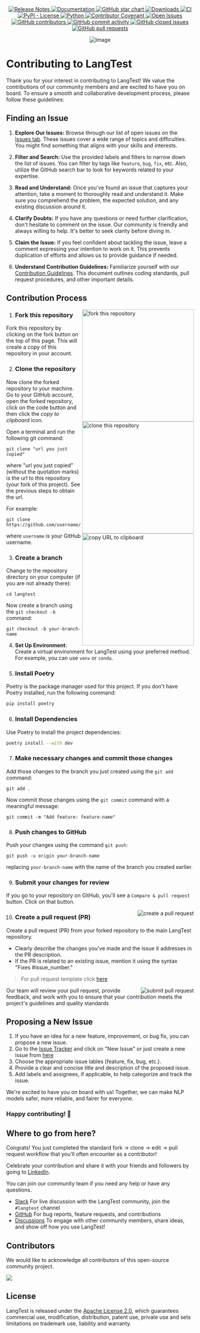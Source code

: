 <p align="center">
    <a href="https://github.com/JohnSnowLabs/langtest/releases">
        <img alt="Release Notes" src="https://img.shields.io/github/v/release/johnsnowlabs/langtest.svg">
    </a>
    <a href="https://langtest.org/docs/pages/docs/install">
        <img alt="Documentation" src="https://img.shields.io/website?up_message=online&url=https%3A%2F%2Flangtest.org%2F">
    </a>
    <a href="https://star-history.com/#JohnSnowLabs/langtest">
        <img alt="GitHub star chart" src="https://img.shields.io/github/stars/JohnSnowLabs/langtest?style=social">
    </a>
    <a href="https://pepy.tech/project/langtest">
        <img alt="Downloads" src="https://static.pepy.tech/badge/langtest/month">
    </a>
    <a href="https://github.com/JohnSnowLabs/langtest/actions/workflows/build_and_test.yml">
        <img alt="CI" src="https://github.com/JohnSnowLabs/langtest/actions/workflows/build_and_test.yml/badge.svg">
    </a>
    <a href="https://badge.fury.io/py/langtest">
        <img alt="PyPI - License" src="https://img.shields.io/pypi/l/langtest">
    </a>
    <a href="https://badge.fury.io/py/langtest">
        <img alt="Python" src="https://img.shields.io/pypi/pyversions/langtest.svg">
    </a>
    <a href="CODE_OF_CONDUCT.md">
        <img alt="Contributor Covenant" src="https://img.shields.io/badge/Contributor%20Covenant-v1.4%20adopted-ff69b4.svg">
    </a>
    <a href="https://github.com/JohnSnowLabs/langtest/issues">
        <img alt="Open Issues" src="https://img.shields.io/github/issues-raw/JohnSnowLabs/langtest">
    </a>
    <a href="https://github.com/JohnSnowLabs/langtest/graphs/contributors">
        <img alt="GitHub contributors" src="https://img.shields.io/github/contributors/JohnSnowLabs/langtest">
    </a>
    <a href="https://github.com/JohnSnowLabs/langtest/graphs/commit-activity">
        <img alt="GitHub commit activity" src="https://img.shields.io/github/commit-activity/m/JohnSnowLabs/langtest">
    </a>
    <a href="https://github.com/JohnSnowLabs/langtest/issues?q=is%3Aissue+is%3Aclosed">
        <img alt="GitHub closed issues" src="https://img.shields.io/github/issues-closed/JohnSnowLabs/langtest">
    </a>
    <a href="https://github.com/JohnSnowLabs/langtest/pulls">
        <img alt="GitHub pull requests" src="https://img.shields.io/github/issues-pr-raw/JohnSnowLabs/langtest">
    </a>
</p>


<p align="center">
  <img src="https://raw.githubusercontent.com/andreasbm/readme/master/assets/lines/aqua.png" alt="Image" />
</p>

# Contributing to LangTest

Thank you for your interest in contributing to LangTest! We value the contributions of our community members and are excited to have you on board. To ensure a smooth and collaborative development process, please follow these guidelines:

## Finding an Issue

1. **Explore Our Issues:**
Browse through our list of open issues on the [Issues tab](https://github.com/YourUsername/LangTest/issues). These issues cover a wide range of topics and difficulties. You might find something that aligns with your skills and interests.

2. **Filter and Search:**
Use the provided labels and filters to narrow down the list of issues. You can filter by tags like `feature`, `bug`, `fix`, etc. Also, utilize the GitHub search bar to look for keywords related to your expertise.

3. **Read and Understand:**
Once you've found an issue that captures your attention, take a moment to thoroughly read and understand it. Make sure you comprehend the problem, the expected solution, and any existing discussion around it.

4. **Clarify Doubts:**
If you have any questions or need further clarification, don't hesitate to comment on the issue. Our community is friendly and always willing to help. It's better to seek clarity before diving in.

5. **Claim the Issue:**
If you feel confident about tackling the issue, leave a comment expressing your intention to work on it. This prevents duplication of efforts and allows us to provide guidance if needed.

6. **Understand Contribution Guidelines:**
Familiarize yourself with our [Contribution Guidelines](https://github.com/JohnSnowLabs/langtest/wiki). This document outlines coding standards, pull request procedures, and other important details.

## Contribution Process

<img align="right" width="300" src="https://github.com/RakshitKhajuria/first-contributions/assets/71117423/be22d54d-5b62-4a23-b213-0268ed195021" alt="fork this repository" />

1. ### Fork this repository

Fork this repository by clicking on the fork button on the top of this page.
This will create a copy of this repository in your account.

2. ### Clone the repository

<img align="right" width="300" src="https://github.com/RakshitKhajuria/test/assets/71117423/b07c7d60-ab80-4b7f-b972-58fcd1f50741" alt="clone this repository" />

Now clone the forked repository to your machine. Go to your GitHub account, open the forked repository, click on the code button and then click the _copy to clipboard_ icon.

Open a terminal and run the following git command:

```
git clone "url you just copied"
```

where "url you just copied" (without the quotation marks) is the url to this repository (your fork of this project). See the previous steps to obtain the url.

<img align="right" width="300" src="https://github.com/RakshitKhajuria/test/assets/71117423/8eef9f61-283d-4bad-9e7f-8a526e33615e" alt="copy URL to clipboard" />

For example:

```
git clone https://github.com/username/langtest.git
```

where `username` is your GitHub username.

3. ### Create a branch

Change to the repository directory on your computer (if you are not already there):

```
cd langtest
```

Now create a branch using the `git checkout -b` command:

```
git checkout -b your-branch-name
```

4. **Set Up Environment**: Create a virtual environment for LangTest using your preferred method. For example, you can use `venv` or `conda`.

5. ### Install Poetry

Poetry is the package manager used for this project. If you don't have Poetry installed, run the following command:

   ```bash
   pip install poetry
   ```

6. ### Install Dependencies

Use Poetry to install the project dependencies:

   ```bash
   poetry install --with dev
   ```
   
7. ### Make necessary changes and commit those changes 

Add those changes to the branch you just created using the `git add` command:

```
git add .
```
Now commit those changes using the `git commit` command with a meaningful message:

```
git commit -m "Add feature: feature-name" 
```

8. ### Push changes to GitHub

Push your changes using the command `git push`:

```
git push -u origin your-branch-name
```

replacing `your-branch-name` with the name of the branch you created earlier.

9. ### Submit your changes for review

If you go to your repository on GitHub, you'll see a `Compare & pull request` button. Click on that button.

<img style="float: right;" src="https://github.com/RakshitKhajuria/test/assets/71117423/86cb56af-1dad-467e-afc1-f4594615783b" alt="create a pull request" />

10. ### Create a pull request (PR)

Create a pull request (PR) from your forked repository to the main LangTest repository.
- Clearly describe the changes you've made and the issue it addresses in the PR description.
- If the PR is related to an existing issue, mention it using the syntax "Fixes #issue_number."
> For pull request template click [here](https://github.com/JohnSnowLabs/langtest/blob/main/PULL_REQUEST_TEMPLATE.md)

<img style="float: right;" src="https://github.com/RakshitKhajuria/test/assets/71117423/5c629508-53a7-4444-b036-15f694df675c" alt="submit pull request" />

Our team will review your pull request, provide feedback, and work with you to ensure that your contribution meets the project's guidelines and quality standards

## Proposing a New Issue

1. If you have an idea for a new feature, improvement, or bug fix, you can propose a new issue.
2. Go to the [Issue Tracker](https://github.com/JohnSnowLabs/langtest/issues) and click on "New Issue" or just create a new issue from [here](https://github.com/JohnSnowLabs/langtest/issues/new) 
3. Choose the appropriate issue lables (feature, fix, bug, etc.).
4. Provide a clear and concise title and description of the proposed issue.
5. Add labels and assignees, if applicable, to help categorize and track the issue.

We're excited to have you on board with us! Together, we can make NLP models safer, more reliable, and fairer for everyone. 

### **Happy contributing!** 💫

## Where to go from here?

Congrats! You just completed the standard fork -> clone -> edit -> pull request workflow that you'll often encounter as a contributor!

Celebrate your contribution and share it with your friends and followers by going to [LinkedIn](www.linkedin.com).

You can join our community team if you need any help or have any questions. 

- [Slack](https://www.johnsnowlabs.com/slack-redirect/) For live discussion with the LangTest community, join the `#langtest` channel
- [GitHub](https://github.com/JohnSnowLabs/langtest/tree/main) For bug reports, feature requests, and contributions
- [Discussions](https://github.com/JohnSnowLabs/langtest/discussions) To engage with other community members, share ideas, and show off how you use LangTest!
  
## Contributors

We would like to acknowledge all contributors of this open-source community project. 

<a href="https://github.com/johnsnowlabs/langtest/graphs/contributors">
  <img src="https://contrib.rocks/image?repo=johnsnowlabs/langtest" />
</a>

## License

LangTest is released under the [Apache License 2.0](https://github.com/JohnSnowLabs/langtest/blob/main/LICENSE), which guarantees commercial use, modification, distribution, patent use, private use and sets limitations on trademark use, liability and warranty.
